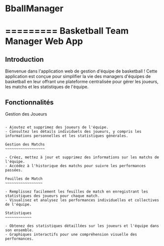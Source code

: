 # BballManager

=========
Basketball Team Manager Web App
=========

Introduction
------------

Bienvenue dans l'application web de gestion d'équipe de basketball ! Cette application est conçue pour simplifier la vie des managers d'équipes de basketball en leur offrant une plateforme centralisée pour gérer les joueurs, les matchs et les statistiques de l'équipe.

Fonctionnalités
------------

Gestion des Joueurs
~~~~~~~~~~~~~~~~~~~

- Ajoutez et supprimez des joueurs de l'équipe.
- Consultez les détails individuels des joueurs, y compris les informations personnelles et les statistiques générales.

Gestion des Matchs
~~~~~~~~~~~~~~~~~~

- Créez, mettez à jour et supprimez des informations sur les matchs de l'équipe.
- Accédez à l'historique des matchs pour suivre les performances passées.

Feuilles de Match
~~~~~~~~~~~~~~~~~

- Remplissez facilement les feuilles de match en enregistrant les statistiques des joueurs pour chaque match.
- Visualisez et analysez les performances individuelles et collectives de l'équipe.

Statistiques
~~~~~~~~~~~~

- Obtenez des statistiques détaillées sur les joueurs et l'équipe dans son ensemble.
- Graphiques interactifs pour une compréhension visuelle des performances.
